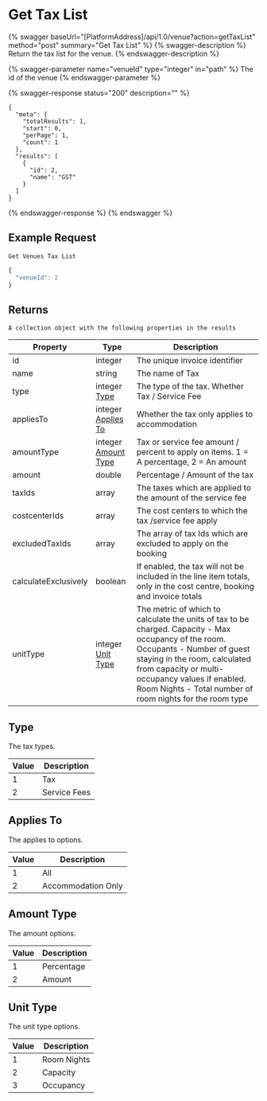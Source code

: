 # Get Tax List

{% swagger baseUrl="[PlatformAddress]/api/1.0/venue?action=getTaxList" method="post" summary="Get Tax List" %}
{% swagger-description %}
Return the tax list for the venue.
{% endswagger-description %}

{% swagger-parameter name="venueId" type="integer" in="path" %}
The id of the venue
{% endswagger-parameter %}

{% swagger-response status="200" description="" %}
```
{
  "meta": {
    "totalResults": 1,
    "start": 0,
    "perPage": 1,
    "count": 1
  },
  "results": [
    {
      "id": 2,
      "name": "GST"
    }
  ]
}
```
{% endswagger-response %}
{% endswagger %}

## Example Request

`Get Venues Tax List`

```javascript
{
  "venueId": 2
}
```

## Returns

`A collection object with the following properties in the results`

| Property      | Type    | Description                                                                            |
| ------------- | ------- | -------------------------------------------------------------------------------------- |
| id            | integer | The unique invoice identifier                                                          |
| name          | string | The name of Tax                                                                        |
| type          | integer [Type](get-tax-list.md#type)  | The type of the tax. Whether Tax / Service Fee                                         |
| appliesTo     | integer [Applies To](get-tax-list.md#applies-to) | Whether the tax only applies to accommodation                                          |
| amountType    | integer [Amount Type](get-tax-list.md#amount-type) | Tax or service fee amount / percent to apply on items. 1 = A percentage, 2 = An amount |
| amount        | double  | Percentage / Amount of the tax                                                         |
| taxIds        | array   | The taxes which are applied to the amount of the service fee                           |
| costcenterIds | array   | The cost centers to which the tax /service fee apply                                   |
| excludedTaxIds | array   | The array of tax Ids which are excluded to apply on the booking                       |
| calculateExclusively | boolean   | If enabled, the tax will not be included in the line item totals, only in the cost centre, booking and invoice totals |
| unitType | integer [Unit Type](get-tax-list.md#unit-type)   | The metric of which to calculate the units of tax to be charged. Capacity - Max occupancy of the room. Occupants - Number of guest staying in the room, calculated from capacity or multi-occupancy values if enabled. Room Nights - Total number of room nights for the room type |

## Type

The tax types.

| Value | Description   |
| ----- | ------------ |
| 1     | Tax           |
| 2     | Service Fees  |

## Applies To

The applies to options.

| Value | Description   |
| ----- | ------------ |
| 1     | All           |
| 2     | Accommodation Only  |

## Amount Type

The amount options.

| Value | Description   |
| ----- | ------------ |
| 1     | Percentage  |
| 2     | Amount  |

## Unit Type

The unit type options.

| Value | Description   |
| ----- | ------------ |
| 1     | Room Nights  |
| 2     | Capacity  |
| 3     | Occupancy  |